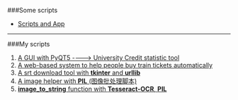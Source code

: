###Some scripts
* [Scripts and App](#my-scripts)

- - -

###My scripts
1. [A GUI with PyQT5 ----> University Credit statistic tool](https://github.com/zpoint/Python/tree/master/szx_tool)
2. [A web-based system to help people buy train tickets automatically](https://github.com/zpoint/Python/tree/master/train_spider)
3. [A srt download tool with **tkinter** and **urllib**](https://github.com/zpoint/Python/tree/master/srt%20download)
4. [A image helper with **PIL** (图像批处理脚本)](https://github.com/zpoint/Python/blob/master/cut_img)
5. [**image_to_string** function with **Tesseract-OCR**, **PIL**](https://github.com/zpoint/Python/blob/master/image_to_string.py)
